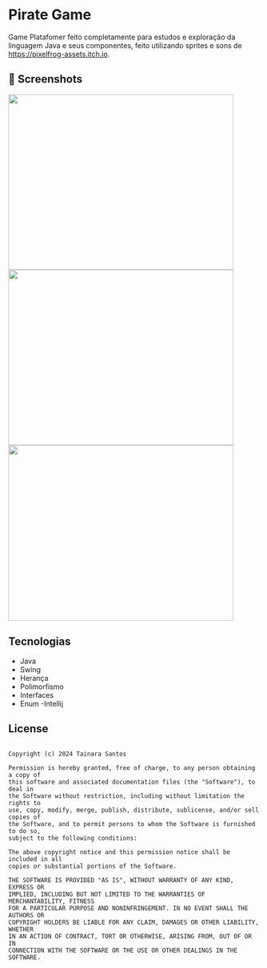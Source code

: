# Pirate Game

Game Platafomer feito completamente para estudos e exploração da linguagem Java e seus componentes, feito utilizando sprites e sons de https://pixelfrog-assets.itch.io.


## :camera_flash: Screenshots
<img src= "https://github.com/user-attachments/assets/dd10adf0-0a3f-41b5-a04a-d70a58ce8868" width=450 height=350 />
<img src= "https://github.com/user-attachments/assets/860d10e4-a353-44eb-aae6-714d5fc9cfde" width=450 height=350 />
<img src= "https://github.com/user-attachments/assets/ca976fad-6815-4c11-9200-6582a9fec0d7" width=450 height=350 />


## Tecnologias
- Java
- Swing
- Herança
- Polimorfismo
- Interfaces
- Enum
-Intellij


## License
```

Copyright (c) 2024 Tainara Santos 

Permission is hereby granted, free of charge, to any person obtaining a copy of
this software and associated documentation files (the "Software"), to deal in
the Software without restriction, including without limitation the rights to
use, copy, modify, merge, publish, distribute, sublicense, and/or sell copies of
the Software, and to permit persons to whom the Software is furnished to do so,
subject to the following conditions:

The above copyright notice and this permission notice shall be included in all
copies or substantial portions of the Software.

THE SOFTWARE IS PROVIDED "AS IS", WITHOUT WARRANTY OF ANY KIND, EXPRESS OR
IMPLIED, INCLUDING BUT NOT LIMITED TO THE WARRANTIES OF MERCHANTABILITY, FITNESS
FOR A PARTICULAR PURPOSE AND NONINFRINGEMENT. IN NO EVENT SHALL THE AUTHORS OR
COPYRIGHT HOLDERS BE LIABLE FOR ANY CLAIM, DAMAGES OR OTHER LIABILITY, WHETHER
IN AN ACTION OF CONTRACT, TORT OR OTHERWISE, ARISING FROM, OUT OF OR IN
CONNECTION WITH THE SOFTWARE OR THE USE OR OTHER DEALINGS IN THE SOFTWARE.
```
